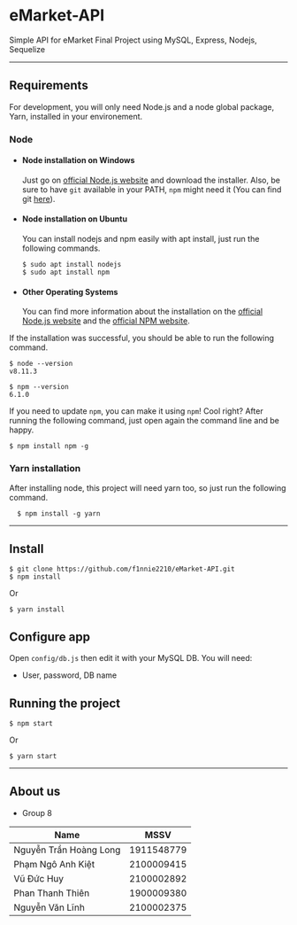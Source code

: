 # eMarket-API

Simple API for eMarket Final Project using MySQL, Express, Nodejs, Sequelize

---
## Requirements

For development, you will only need Node.js and a node global package, Yarn, installed in your environement.

### Node
- #### Node installation on Windows

  Just go on [official Node.js website](https://nodejs.org/) and download the installer.
Also, be sure to have `git` available in your PATH, `npm` might need it (You can find git [here](https://git-scm.com/)).

- #### Node installation on Ubuntu

  You can install nodejs and npm easily with apt install, just run the following commands.

      $ sudo apt install nodejs
      $ sudo apt install npm

- #### Other Operating Systems
  You can find more information about the installation on the [official Node.js website](https://nodejs.org/) and the [official NPM website](https://npmjs.org/).

If the installation was successful, you should be able to run the following command.

    $ node --version
    v8.11.3

    $ npm --version
    6.1.0

If you need to update `npm`, you can make it using `npm`! Cool right? After running the following command, just open again the command line and be happy.

    $ npm install npm -g

###
### Yarn installation
  After installing node, this project will need yarn too, so just run the following command.

      $ npm install -g yarn

---

## Install

    $ git clone https://github.com/f1nnie2210/eMarket-API.git
    $ npm install    
    
Or

    $ yarn install
    
## Configure app

Open `config/db.js` then edit it with your MySQL DB. You will need:

- User, password, DB name

## Running the project

    $ npm start
    
Or

    $ yarn start

---
## About us

- Group 8

| Name     | MSSV |
| ---      | ---  |
| Nguyễn Trần Hoàng Long | 1911548779 |
| Phạm Ngô Anh Kiệt | 2100009415 |
| Vũ Đức Huy | 2100002892 |
| Phan Thanh Thiên | 1900009380 |
| Nguyễn Văn Lĩnh | 2100002375 |
